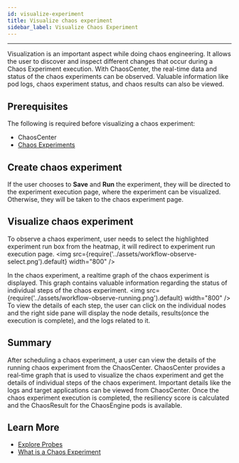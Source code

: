 ```yaml
---
id: visualize-experiment
title: Visualize chaos experiment
sidebar_label: Visualize Chaos Experiment
---
```


---

Visualization is an important aspect while doing chaos engineering. It allows the user to discover and inspect different changes that occur during a Chaos Experiment execution. With ChaosCenter, the real-time data and status of the chaos experiments can be observed. Valuable information like pod logs, chaos experiment status, and chaos results can also be viewed.

## Prerequisites

The following is required before visualizing a chaos experiment:

- ChaosCenter
- [Chaos Experiments](chaos-workflow.md)

## Create chaos experiment

If the user chooses to **Save** and **Run** the experiment, they will be directed to the experiment execution page, where the experiment can be visualized. Otherwise, they will be taken to the chaos experiment page.

## Visualize chaos experiment

To observe a chaos experiment, user needs to select the highlighted experiment run box from the heatmap, it will redirect to experiment run execution page.
<img src={require('../assets/workflow-observe-select.png').default} width="800" />

In the chaos experiment, a realtime graph of the chaos experiment is displayed. This graph contains valuable information regarding the status of individual steps of the chaos experiment.
<img src={require('../assets/workflow-observe-running.png').default} width="800" />
To view the details of each step, the user can click on the individual nodes and the right side pane will display the node details, results(once the execution is complete), and the logs related to it.

## Summary

After scheduling a chaos experiment, a user can view the details of the running chaos experiment from the ChaosCenter. ChaosCenter provides a real-time graph that is used to visualize the chaos experiment and get the details of individual steps of the chaos experiment. Important details like the logs and target applications can be viewed from ChaosCenter. Once the chaos experiment execution is completed, the resiliency score is calculated and the ChaosResult for the ChaosEngine pods is available.

## Learn More

- [Explore Probes](probes.md)
- [What is a Chaos Experiment](chaos-workflow.md)
